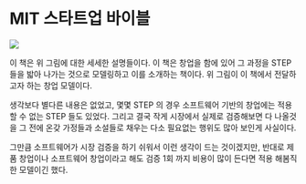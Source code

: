 # MIT 스타트업 바이블

![](https://fistkim101.github.io/images/concept\_mit\_startup\_bible.jpeg)

이 책은 위 그림에 대한 세세한 설명들이다. 이 책은 창업을 함에 있어 그 과정을 STEP 들을 밟아 나가는 것으로 모델링하고 이를 소개하는 책이다. 위 그림이 이 책에서 전달하고자 하는 창업 모델이다.

생각보다 별다른 내용은 없었고, 몇몇 STEP 의 경우 소프트웨어 기반의 창업에는 적용할 수 없는 STEP 들도 있었다. 그리고 결국 작게 시장에서 실제로 검증해보면 다 나올것을 그 전에 온갖 가정들과 소설들로 채우는 다소 필요없는 행위도 많아 보인게 사실이다.

그만큼 소프트웨어가 시장 검증을 하기 쉬워서 이런 생각이 드는 것이겠지만, 반대로 제품 창업이나 소프트웨어 창업이라고 해도 검증 1회 까지 비용이 많이 든다면 적용 해봄직한 모델이긴 했다.
